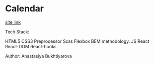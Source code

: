 # Calendar

[site link](https://react-calendar-stack.netlify.app)

Tech Stack: 

HTML5 
CSS3 
Preprocessor Scss 
Flexbox 
BEM methodology. 
JS 
React 
React-DOM 
React-hooks 

Author: Anastasiya Bukhtiyarova